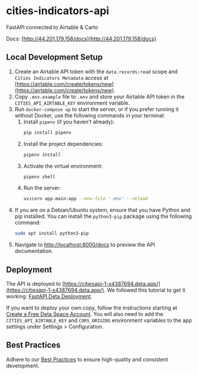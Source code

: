 # cities-indicators-api
FastAPI connected to Airtable & Carto

Docs: [http://44.201.179.158/docs](http://44.201.179.158/docs)

## Local Development Setup
 
1. Create an Airtable API token with the `data.records:read` scope and `Cities Indicators Metadata` access at [https://airtable.com/create/tokens/new](https://airtable.com/create/tokens/new).
2. Copy `.env.example` file to `.env` and store your Airtable API token in the `CITIES_API_AIRTABLE_KEY` environment variable.
3. Run `docker-compose up` to start the server, or if you prefer running it without Docker, use the following commands in your terminal:
    1. Install `pipenv` (if you haven't already):
        ```sh
        pip install pipenv
        ```
    2. Install the project dependencies:
        ```sh
        pipenv install
        ```
    3. Activate the virtual environment:
        ```sh
        pipenv shell
        ```
    4. Run the server:
        ```sh
        uvicorn app.main:app --env-file '.env' --reload
        ```
4. If you are on a Debian/Ubuntu system, ensure that you have Python and pip installed. You can install the `python3-pip` package using the following command:
    ```sh
    sudo apt install python3-pip
    ```
5. Navigate to [http://localhost:8000/docs](http://localhost:8000/docs) to preview the API documentation.

## Deployment
The API is deployed to [https://citiesapi-1-x4387694.deta.app/](https://citiesapi-1-x4387694.deta.app/). We followed this tutorial to get it working: [FastAPI Deta Deployment](https://fastapi.tiangolo.com/deployment/deta/).

If you want to deploy your own copy, follow the instructions starting at [Create a Free Deta Space Account](https://fastapi.tiangolo.com/deployment/deta/#create-a-free-deta-space-account). You will also need to add the `CITIES_API_AIRTABLE_KEY` and `CORS_ORIGINS` environment variables to the app settings under Settings > Configuration.

## Best Practices
Adhere to our [Best Practices](/docs/best-practices.md) to ensure high-quality and consistent development.